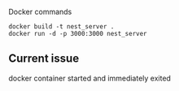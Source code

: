 Docker commands

```
docker build -t nest_server .
docker run -d -p 3000:3000 nest_server
```

## Current issue
docker container started and immediately exited